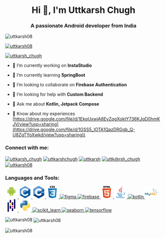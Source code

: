 <h1 align="center">Hi 👋, I'm Uttkarsh Chugh</h1>
<h3 align="center">A passionate Android developer from India</h3>

<p align="left"> <img src="https://komarev.com/ghpvc/?username=uttkarsh08&label=Profile%20views&color=0e75b6&style=flat" alt="uttkarsh08" /> </p>

<p align="left"> <a href="https://github.com/ryo-ma/github-profile-trophy"><img src="https://github-profile-trophy.vercel.app/?username=uttkarsh08" alt="uttkarsh08" /></a> </p>

<p align="left"> <a href="https://twitter.com/uttkarsh_chugh" target="blank"><img src="https://img.shields.io/twitter/follow/uttkarsh_chugh?logo=twitter&style=for-the-badge" alt="uttkarsh_chugh" /></a> </p>

- 🔭 I’m currently working on **InstaStudio**

- 🌱 I’m currently learning **SpringBoot**

- 👯 I’m looking to collaborate on **Firebase Authentication**

- 🤝 I’m looking for help with **Custom Backend**

- 💬 Ask me about **Kotlin, Jetpack Compose**

- 📄 Know about my experiences [https://drive.google.com/file/d/1EkqUxwjA8EyZqgXoktY736KJqD0hmKJV/view?usp=sharing](https://drive.google.com/file/d/1GSS5_IOTA1QazDRGgb_Q-U8ZgTYoXwkd/view?usp=sharing))

<h3 align="left">Connect with me:</h3>
<p align="left">
<a href="https://twitter.com/uttkarsh_chugh" target="blank"><img align="center" src="https://raw.githubusercontent.com/rahuldkjain/github-profile-readme-generator/master/src/images/icons/Social/twitter.svg" alt="uttkarsh_chugh" height="30" width="40" /></a>
<a href="https://linkedin.com/in/uttkarshchugh" target="blank"><img align="center" src="https://raw.githubusercontent.com/rahuldkjain/github-profile-readme-generator/master/src/images/icons/Social/linked-in-alt.svg" alt="uttkarshchugh" height="30" width="40" /></a>
<a href="https://stackoverflow.com/users/uttkarsh" target="blank"><img align="center" src="https://raw.githubusercontent.com/rahuldkjain/github-profile-readme-generator/master/src/images/icons/Social/stack-overflow.svg" alt="uttkarsh" height="30" width="40" /></a>
<a href="https://instagram.com/uttk@rsh_chugh" target="blank"><img align="center" src="https://raw.githubusercontent.com/rahuldkjain/github-profile-readme-generator/master/src/images/icons/Social/instagram.svg" alt="uttk@rsh_chugh" height="30" width="40" /></a>
<a href="https://www.leetcode.com/uttkarsh08" target="blank"><img align="center" src="https://raw.githubusercontent.com/rahuldkjain/github-profile-readme-generator/master/src/images/icons/Social/leet-code.svg" alt="uttkarsh08" height="30" width="40" /></a>
</p>

<h3 align="left">Languages and Tools:</h3>
<p align="left"> <a href="https://developer.android.com" target="_blank" rel="noreferrer"> <img src="https://raw.githubusercontent.com/devicons/devicon/master/icons/android/android-original-wordmark.svg" alt="android" width="40" height="40"/> </a> <a href="https://www.cprogramming.com/" target="_blank" rel="noreferrer"> <img src="https://raw.githubusercontent.com/devicons/devicon/master/icons/c/c-original.svg" alt="c" width="40" height="40"/> </a> <a href="https://www.w3schools.com/cpp/" target="_blank" rel="noreferrer"> <img src="https://raw.githubusercontent.com/devicons/devicon/master/icons/cplusplus/cplusplus-original.svg" alt="cplusplus" width="40" height="40"/> </a> <a href="https://www.w3schools.com/css/" target="_blank" rel="noreferrer"> <img src="https://raw.githubusercontent.com/devicons/devicon/master/icons/css3/css3-original-wordmark.svg" alt="css3" width="40" height="40"/> </a> <a href="https://www.figma.com/" target="_blank" rel="noreferrer"> <img src="https://www.vectorlogo.zone/logos/figma/figma-icon.svg" alt="figma" width="40" height="40"/> </a> <a href="https://firebase.google.com/" target="_blank" rel="noreferrer"> <img src="https://www.vectorlogo.zone/logos/firebase/firebase-icon.svg" alt="firebase" width="40" height="40"/> </a> <a href="https://www.w3.org/html/" target="_blank" rel="noreferrer"> <img src="https://raw.githubusercontent.com/devicons/devicon/master/icons/html5/html5-original-wordmark.svg" alt="html5" width="40" height="40"/> </a> <a href="https://www.java.com" target="_blank" rel="noreferrer"> <img src="https://raw.githubusercontent.com/devicons/devicon/master/icons/java/java-original.svg" alt="java" width="40" height="40"/> </a> <a href="https://kotlinlang.org" target="_blank" rel="noreferrer"> <img src="https://www.vectorlogo.zone/logos/kotlinlang/kotlinlang-icon.svg" alt="kotlin" width="40" height="40"/> </a> <a href="https://www.mysql.com/" target="_blank" rel="noreferrer"> <img src="https://raw.githubusercontent.com/devicons/devicon/master/icons/mysql/mysql-original-wordmark.svg" alt="mysql" width="40" height="40"/> </a> <a href="https://pandas.pydata.org/" target="_blank" rel="noreferrer"> <img src="https://raw.githubusercontent.com/devicons/devicon/2ae2a900d2f041da66e950e4d48052658d850630/icons/pandas/pandas-original.svg" alt="pandas" width="40" height="40"/> </a> <a href="https://www.python.org" target="_blank" rel="noreferrer"> <img src="https://raw.githubusercontent.com/devicons/devicon/master/icons/python/python-original.svg" alt="python" width="40" height="40"/> </a> <a href="https://scikit-learn.org/" target="_blank" rel="noreferrer"> <img src="https://upload.wikimedia.org/wikipedia/commons/0/05/Scikit_learn_logo_small.svg" alt="scikit_learn" width="40" height="40"/> </a> <a href="https://seaborn.pydata.org/" target="_blank" rel="noreferrer"> <img src="https://seaborn.pydata.org/_images/logo-mark-lightbg.svg" alt="seaborn" width="40" height="40"/> </a> <a href="https://www.tensorflow.org" target="_blank" rel="noreferrer"> <img src="https://www.vectorlogo.zone/logos/tensorflow/tensorflow-icon.svg" alt="tensorflow" width="40" height="40"/> </a> </p>

<p><img align="left" src="https://github-readme-stats.vercel.app/api/top-langs?username=uttkarsh08&show_icons=true&theme=dark&locale=en&layout=compact" alt="uttkarsh08" /></p>

<p>&nbsp;<img align="center" src="https://github-readme-stats.vercel.app/api?username=uttkarsh08&show_icons=true&theme=dark&locale=en" alt="uttkarsh08" /></p>

<p><img align="center" src="https://github-readme-streak-stats.herokuapp.com/?user=uttkarsh08&" alt="uttkarsh08" /></p>
